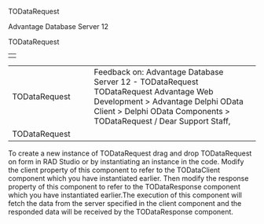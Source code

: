 TODataRequest




Advantage Database Server 12  

TODataRequest

|  |
| --- |
|  |

|  |  |  |  |  |
| --- | --- | --- | --- | --- |
| TODataRequest |  |  | Feedback on: Advantage Database Server 12 - TODataRequest TODataRequest Advantage Web Development > Advantage Delphi OData Client > Delphi OData Components > TODataRequest / Dear Support Staff, |  |
| TODataRequest |  |  |  |  |

To create a new instance of TODataRequest drag and drop TODataRequest on form in RAD Studio or by instantiating an instance in the code. Modify the client property of this component to refer to the TODataClient component which you have instantiated earlier. Then modify the response property of this component to refer to the TODataResponse component which you have instantiated earlier.The execution of this component will fetch the data from the server specified in the client component and the responded data will be received by the TODataResponse component.
